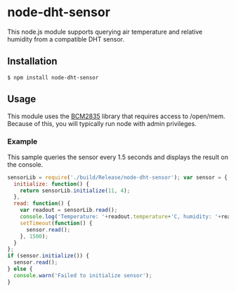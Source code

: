 # node-dht-sensor

This node.js module supports querying air temperature and relative humidity from a compatible DHT sensor.

## Installation
    $ npm install node-dht-sensor

## Usage

This module uses the [BCM2835](http://www.airspayce.com/mikem/bcm2835/) library that requires access to 
/open/mem. Because of this, you will typically run node with admin privileges.

### Example

This sample queries the sensor every 1.5 seconds and displays the result on the console. 

```javascript var 
sensorLib = require('./build/Release/node-dht-sensor'); var sensor = {
  initialize: function() {
    return sensorLib.initialize(11, 4);
  },
  read: function() {
    var readout = sensorLib.read();
    console.log('Temperature: '+readout.temperature+'C, humidity: '+readout.humidity+'%');
    setTimeout(function() {
      sensor.read();
    }, 1500);
  }
};
if (sensor.initialize()) {
  sensor.read();
} else {
  console.warn('Failed to initialize sensor');
}
```
